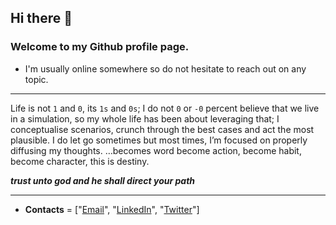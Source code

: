 
## Hi there 👋

### Welcome to my Github profile page. 

- I'm usually online somewhere so do not hesitate to reach out on any topic.
--- 

Life is not `1` and `0`, its `1s` and `0s`; I do not `0` or `-0` percent believe that we live in a simulation, so my whole life has been about leveraging that; I conceptualise scenarios, crunch through the best cases and act the most plausible. I do let go sometimes but most times, I’m focused on properly diffusing my thoughts. …becomes word become action, become habit, become character, this is destiny.

**_trust unto god and he shall direct your path_**

---

- **Contacts** = ["[Email](mailto://enitanchris@gmail.com)", "[LinkedIn](https://www.linkedin.com/in/enitan-chris/)", "[Twitter](https://twitter.com/mushsick)"]



<!-- Here are some ideas to get you started:

- 🔭 I’m currently working on ...
- 🌱 I’m currently learning ...
- 👯 I’m looking to collaborate on ...
- 🤔 I’m looking for help with ...
- 💬 Ask me about ...
- 📫 How to reach me: ...
- 😄 Pronouns: ...
- ⚡ Fun fact: ...
 -->
